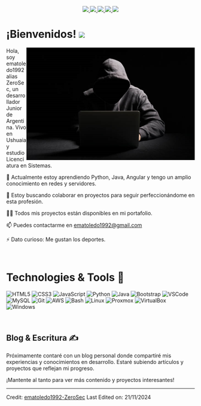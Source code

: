 <p align="center">
  <a href="#">
    <img src="https://img.shields.io/static/v1?label=|&message=WEBSITE&color=ff&style=plastic&logo=realm&logo-color=white"/>
  </a>
  <a href="https://www.linkedin.com/in/blas-emanuel-toledo-0a0185260/" target="_blank">
    <img src="https://img.shields.io/static/v1?label=|&message=LINKED-IN&color=cdf998&style=plastic&logo=linkedin&logo-color=white"/>
  </a>
  <a href="https://www.instagram.com/blasemanuel.toledo" target="_blank">
    <img src="https://img.shields.io/static/v1?label=|&message=INSTAGRAM&color=ff4f5b&style=plastic&logo=instagram&logo-color=white"/>
  </a>
  <a href="https://www.facebook.com/blasemanuel.toledo" target="_blank">
    <img src="https://img.shields.io/static/v1?label=|&message=FACEBOOK&color=1877f2&style=plastic&logo=facebook&logo-color=white"/>
  </a>
  <a href="#" target="_blank" download="#">
      <img src="https://img.shields.io/static/v1?label=|&message=RESUME&color=24555f&style=plastic&logo=react&logo-color=white"/>
  </a>
</p>


# ¡Bienvenidos! <img src="https://github.com/rahulkarda/rahulkarda/blob/main/wave.gif?raw=true" width="30">
<!-- Profile views -->
<img src="https://github.com/ematoledo1992/ematoledo1992/raw/main/Haker.png" align="right" height="300">

<p align="left">Hola, soy ematoledo1992 alias ZeroSec, un desarrollador Junior de Argentina.  
Vivo en Ushuaia y estudio Licenciatura en Sistemas.</p>

🌱 Actualmente estoy aprendiendo Python, Java, Angular y tengo un amplio conocimiento en redes y servidores.  

👯 Estoy buscando colaborar en proyectos para seguir perfeccionándome en esta profesión.

👨‍💻 Todos mis proyectos están disponibles en mi portafolio.

📫 Puedes contactarme en ematoledo1992@gmail.com

⚡ Dato curioso: Me gustan los deportes.

<br>

# Technologies & Tools 🔧
![HTML5](https://img.shields.io/badge/Code-HTML5-informational?style=flat&logo=html5&logoColor=white&color=brightgreen)
![CSS3](https://img.shields.io/badge/Code-CSS3-informational?style=flat&logo=css3&logoColor=white&color=brightgreen)
![JavaScript](https://img.shields.io/badge/Code-JavaScript-informational?style=flat&logo=javascript&logoColor=white&color=brightgreen)
![Python](https://img.shields.io/badge/Code-Python-informational?style=flat&logo=python&logoColor=white&color=brightgreen)
![Java](https://img.shields.io/badge/Code-Java-informational?style=flat&logo=java&logoColor=white&color=brightgreen)
![Bootstrap](https://img.shields.io/badge/Code-Bootstrap-informational?style=flat&logo=bootstrap&logoColor=white&color=brightgreen)
![VSCode](https://img.shields.io/badge/Editor-VSCode-informational?style=flat&logo=visualstudiocode&logoColor=white&color=brightgreen)
![MySQL](https://img.shields.io/badge/Database-MySQL-informational?style=flat&logo=mysql&logoColor=white&color=brightgreen)
![Git](https://img.shields.io/badge/Tools-Git-informational?style=flat&logo=git&logoColor=white&color=brightgreen)
![AWS](https://img.shields.io/badge/Cloud-AWS-informational?style=flat&logo=amazon&logoColor=white&color=brightgreen)
![Bash](https://img.shields.io/badge/Shell-Bash-informational?style=flat&logo=gnu-bash&logoColor=white&color=brightgreen)
![Linux](https://img.shields.io/badge/OS-Linux-informational?style=flat&logo=linux&logoColor=white&color=brightgreen)
![Proxmox](https://img.shields.io/badge/Code-Proxmox-informational?style=flat&logo=proxmox&logoColor=white&color=brightgreen)
![VirtualBox](https://img.shields.io/badge/Code-VirtualBox-informational?style=flat&logo=virtualbox&logoColor=white&color=brightgreen)
![Windows](https://img.shields.io/badge/OS-Windows-informational?style=flat&logo=windows&logoColor=white&color=brightgreen)

<br>

## Blog & Escritura ✍

Próximamente contaré con un blog personal donde compartiré mis experiencias y conocimientos en desarrollo. Estaré subiendo artículos y proyectos que reflejan mi progreso. <!-- - [Mi Sitio Web](https://rahulkarda.netlify.app) Puedes encontrarme en la siguiente plataforma:-->

<!-- - [Mi Sitio Web](https://rahulkarda.netlify.app) -->
  
¡Mantente al tanto para ver más contenido y proyectos interesantes!


------
Credit: [ematoledo1992-ZeroSec]([https://github.com/ematoledo1992])
Last Edited on: 21/11/2024
